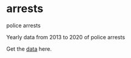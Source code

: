 # arrests
police arrests

Yearly data from 2013 to 2020 of police arrests

Get the [data](https://raw.githubusercontent.com/NicJC/arrests/master/Arrests.csv) here.
